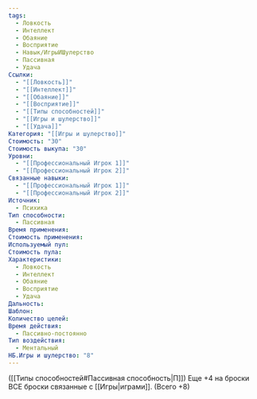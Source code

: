 ```yaml
---
tags:
  - Ловкость
  - Интеллект
  - Обаяние
  - Восприятие
  - Навык/ИгрыИШулерство
  - Пассивная
  - Удача
Ссылки:
  - "[[Ловкость]]"
  - "[[Интеллект]]"
  - "[[Обаяние]]"
  - "[[Восприятие]]"
  - "[[Типы способностей]]"
  - "[[Игры и шулерство]]"
  - "[[Удача]]"
Категория: "[[Игры и шулерство]]"
Стоимость: "30"
Стоимость выкупа: "30"
Уровни:
  - "[[Профессиональный Игрок 1]]"
  - "[[Профессиональный Игрок 2]]"
Связанные навыки:
  - "[[Профессиональный Игрок 1]]"
  - "[[Профессиональный Игрок 2]]"
Источник:
  - Психика
Тип способности:
  - Пассивная
Время применения: 
Стоимость применения: 
Используемый пул: 
Стоимость пула: 
Характеристики:
  - Ловкость
  - Интеллект
  - Обаяние
  - Восприятие
  - Удача
Дальность: 
Шаблон: 
Количество целей: 
Время действия:
  - Пассивно-постоянно
Тип воздействия:
  - Ментальный
НБ.Игры и шулерство: "8"
---
```

([[Типы способностей#Пассивная способность|П]]) Еще +4 на броски ВСЕ броски связанные с [[Игры|играми]]. (Всего +8)